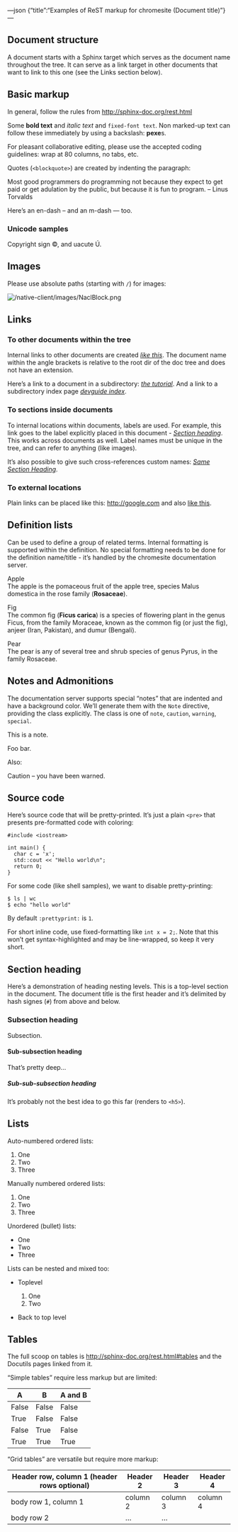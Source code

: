 —json {“title”:“Examples of ReST markup for chromesite (Document title)”} —

Document structure
------------------

A document starts with a Sphinx target which serves as the document name throughout the tree. It can serve as a link target in other documents that want to link to this one (see the Links section below).

Basic markup
------------

In general, follow the rules from <a href="http://sphinx-doc.org/rest.html" class="reference external">http://sphinx-doc.org/rest.html</a>

Some **bold text** and *italic text* and `fixed-font text`. Non marked-up text can follow these immediately by using a backslash: **pexe**s.

For pleasant collaborative editing, please use the accepted coding guidelines: wrap at 80 columns, no tabs, etc.

Quotes (`<blockquote>`) are created by indenting the paragraph:

Most good programmers do programming not because they expect to get paid or get adulation by the public, but because it is fun to program. – Linus Torvalds

Here’s an en-dash – and an m-dash — too.

### Unicode samples

Copyright sign ©, and uacute Ú.

Images
------

Please use absolute paths (starting with `/`) for images:

![/native-client/images/NaclBlock.png](/docs/native-client/images/NaclBlock.png)

Links
-----

### To other documents within the tree

Internal links to other documents are created <a href="/docs/native-client/overview" class="reference internal"><em>like this</em></a>. The document name within the angle brackets is relative to the root dir of the doc tree and does not have an extension.

Here’s a link to a document in a subdirectory: <a href="/docs/native-client/devguide/tutorial/tutorial-part1" class="reference internal"><em>the tutorial</em></a>. And a link to a subdirectory index page <a href="/docs/native-client/devguide/index" class="reference internal"><em>devguide index</em></a>.

### To sections inside documents

To internal locations within documents, labels are used. For example, this link goes to the label explicitly placed in this document - <a href="#link-for-section-heading" class="reference internal"><em>Section heading</em></a>. This works across documents as well. Label names must be unique in the tree, and can refer to anything (like images).

It’s also possible to give such cross-references custom names: <a href="#link-for-section-heading" class="reference internal"><em>Same Section Heading</em></a>.

### To external locations

Plain links can be placed like this: <a href="http://google.com" class="reference external">http://google.com</a> and also <a href="http://google.com" class="reference external">like this</a>.

Definition lists
----------------

Can be used to define a group of related terms. Internal formatting is supported within the definition. No special formatting needs to be done for the definition name/title - it’s handled by the chromesite documentation server.

Apple  
The apple is the pomaceous fruit of the apple tree, species Malus domestica in the rose family (**Rosaceae**).

Fig  
The common fig (**Ficus carica**) is a species of flowering plant in the genus Ficus, from the family Moraceae, known as the common fig (or just the fig), anjeer (Iran, Pakistan), and dumur (Bengali).

Pear  
The pear is any of several tree and shrub species of genus Pyrus, in the family Rosaceae.

Notes and Admonitions
---------------------

The documentation server supports special “notes” that are indented and have a background color. We’ll generate them with the `Note` directive, providing the class explicitly. The class is one of `note`, `caution`, `warning`, `special`.

This is a note.

Foo bar.

Also:

Caution – you have been warned.

Source code
-----------

Here’s source code that will be pretty-printed. It’s just a plain `<pre>` that presents pre-formatted code with coloring:

    #include <iostream>

    int main() {
      char c = 'x';
      std::cout << "Hello world\n";
      return 0;
    }

For some code (like shell samples), we want to disable pretty-printing:

    $ ls | wc
    $ echo "hello world"

By default `:prettyprint:` is `1`.

For short inline code, use fixed-formatting like `int x = 2;`. Note that this won’t get syntax-highlighted and may be line-wrapped, so keep it very short.

<span id="link-for-section-heading"></span>Section heading
----------------------------------------------------------

Here’s a demonstration of heading nesting levels. This is a top-level section in the document. The document title is the first header and it’s delimited by hash signes (`#`) from above and below.

### Subsection heading

Subsection.

#### Sub-subsection heading

That’s pretty deep…

##### Sub-sub-subsection heading

It’s probably not the best idea to go this far (renders to `<h5>`).

Lists
-----

Auto-numbered ordered lists:

1.  One
2.  Two
3.  Three

Manually numbered ordered lists:

1.  One
2.  Two
3.  Three

Unordered (bullet) lists:

-   One
-   Two
-   Three

Lists can be nested and mixed too:

-   Toplevel

    1.  One
    2.  Two

-   Back to top level

Tables
------

The full scoop on tables is <a href="http://sphinx-doc.org/rest.html#tables" class="reference external">http://sphinx-doc.org/rest.html#tables</a> and the Docutils pages linked from it.

“Simple tables” require less markup but are limited:

<table><thead><tr class="header"><th>A</th><th>B</th><th>A and B</th></tr></thead><tbody><tr class="odd"><td>False</td><td>False</td><td>False</td></tr><tr class="even"><td>True</td><td>False</td><td>False</td></tr><tr class="odd"><td>False</td><td>True</td><td>False</td></tr><tr class="even"><td>True</td><td>True</td><td>True</td></tr></tbody></table>

“Grid tables” are versatile but require more markup:

<table><thead><tr class="header"><th>Header row, column 1 (header rows optional)</th><th>Header 2</th><th>Header 3</th><th>Header 4</th></tr></thead><tbody><tr class="odd"><td>body row 1, column 1</td><td>column 2</td><td>column 3</td><td>column 4</td></tr><tr class="even"><td>body row 2</td><td>…</td><td>…</td><td> </td></tr></tbody></table>
